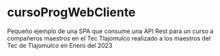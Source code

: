 # cursoProgWebCliente
Pequeño ejemplo de una SPA que consume una API Rest para un curso a compañeros maestros en el Tec Tlajomulco 
realizado a los maestros del Tec de Tlajomulco en Enero del 2023

